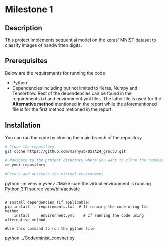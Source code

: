 # Milestone 1

## Description
This project implements sequential model on the keras' MNIST dataset to classify images of handwritten digits.


## Prerequisites

Below are the requirements for running the code
- Python
- Dependencies including but not limited to Keras, Numpy and Tensorflow. Rest of the dependencies can be found in the requirements.txt and environment.yml files. The latter file is used for the **Alternative method** mentioned in the report while the aforementioned file is for the first method metioned in the report.

## Installation
You can run the code by cloning the main branch of the repository 

```bash
# Clone the repository
git clone https://github.com/maanyab/DSTA24_group3.git

# Navigate to the project directory where you want to clone the repository
cd your-repository

#Create and activate the virtual environment
```
python -m venv myvenv  #Make sure the virtual environment is running Python 3.11
source venv/bin/activate
```

# Install dependencies (if applicable)
pip install -r requirements.txt  # If running the code using 1st method 
    install     environnent.yml    # If running the code using alternative method

#Use this command to run the python file

```
python ../Code/minist_convnet.py
```

